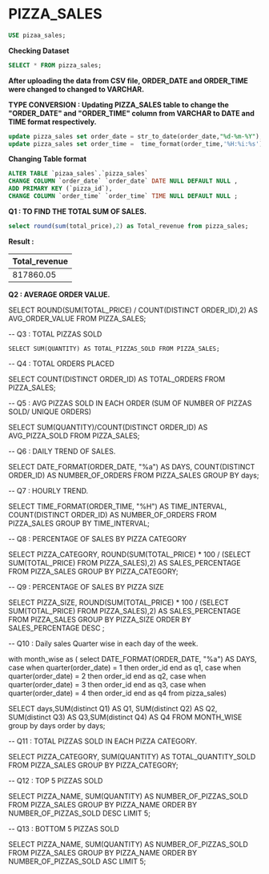 # PIZZA_SALES

````SQL
USE pizaa_sales;
````

**Checking Dataset**

````sql
SELECT * FROM pizza_sales;
````


**After uploading the data from CSV file, ORDER_DATE and ORDER_TIME were changed to changed to VARCHAR.**

**TYPE CONVERSION : Updating PIZZA_SALES table to change the "ORDER_DATE" and "ORDER_TIME" column from VARCHAR to DATE and TIME format respectively.**

````sql
update pizza_sales set order_date = str_to_date(order_date,"%d-%m-%Y");
update pizza_sales set order_time =  time_format(order_time,'%H:%i:%s');
````
**Changing Table format**

````sql
ALTER TABLE `pizaa_sales`.`pizza_sales` 
CHANGE COLUMN `order_date` `order_date` DATE NULL DEFAULT NULL ,
ADD PRIMARY KEY (`pizza_id`),
CHANGE COLUMN `order_time` `order_time` TIME NULL DEFAULT NULL ;
````

**Q1 : TO FIND THE TOTAL SUM OF SALES.**

````sql
select round(sum(total_price),2) as Total_revenue from pizza_sales;
````
**Result :**

| Total_revenue |
|---------------|
|     817860.05 |



**Q2 : AVERAGE ORDER VALUE.**

SELECT ROUND(SUM(TOTAL_PRICE) / COUNT(DISTINCT ORDER_ID),2) AS AVG_ORDER_VALUE FROM PIZZA_SALES;

-- Q3 : TOTAL PIZZAS SOLD

	SELECT SUM(QUANTITY) AS TOTAL_PIZZAS_SOLD FROM PIZZA_SALES;

-- Q4 : TOTAL ORDERS PLACED

SELECT COUNT(DISTINCT ORDER_ID) AS TOTAL_ORDERS FROM PIZZA_SALES;

-- Q5 : AVG PIZZAS SOLD IN EACH ORDER (SUM OF NUMBER OF PIZZAS SOLD/ UNIQUE ORDERS)

SELECT SUM(QUANTITY)/COUNT(DISTINCT ORDER_ID) AS AVG_PIZZA_SOLD FROM PIZZA_SALES;

-- Q6 : DAILY TREND OF SALES.

SELECT DATE_FORMAT(ORDER_DATE, "%a") AS DAYS, COUNT(DISTINCT ORDER_ID) AS NUMBER_OF_ORDERS
FROM PIZZA_SALES
GROUP BY days;


-- Q7 : HOURLY TREND.

SELECT TIME_FORMAT(ORDER_TIME, "%H") AS TIME_INTERVAL, COUNT(DISTINCT ORDER_ID) AS NUMBER_OF_ORDERS
FROM PIZZA_SALES
GROUP BY TIME_INTERVAL;


-- Q8 : PERCENTAGE OF SALES BY PIZZA CATEGORY

SELECT PIZZA_CATEGORY, ROUND(SUM(TOTAL_PRICE) * 100 / (SELECT SUM(TOTAL_PRICE) FROM PIZZA_SALES),2) AS SALES_PERCENTAGE
FROM PIZZA_SALES
GROUP BY PIZZA_CATEGORY;


-- Q9 : PERCENTAGE OF SALES BY PIZZA SIZE

SELECT PIZZA_SIZE, ROUND(SUM(TOTAL_PRICE) * 100 / (SELECT SUM(TOTAL_PRICE) FROM PIZZA_SALES),2) AS SALES_PERCENTAGE
FROM PIZZA_SALES
GROUP BY PIZZA_SIZE
ORDER BY SALES_PERCENTAGE DESC ;


-- Q10 : Daily sales Quarter wise in each day of the week.

with month_wise as (
select DATE_FORMAT(ORDER_DATE, "%a") AS DAYS, case when quarter(order_date) = 1  then order_id end as q1,
case when quarter(order_date) = 2  then order_id end as q2,
case when quarter(order_date) = 3  then order_id end as q3,
case when quarter(order_date) = 4  then order_id end as q4
from pizza_sales)

SELECT  days,SUM(distinct Q1) AS Q1, SUM(distinct Q2) AS Q2, SUM(distinct Q3) AS Q3,SUM(distinct Q4) AS Q4
FROM MONTH_WISE
group by days
order by days;


-- Q11 : TOTAL PIZZAS SOLD IN EACH PIZZA CATEGORY.

SELECT PIZZA_CATEGORY, SUM(QUANTITY) AS TOTAL_QUANTITY_SOLD
FROM PIZZA_SALES
GROUP BY PIZZA_CATEGORY;


-- Q12 : TOP 5 PIZZAS SOLD

SELECT PIZZA_NAME, SUM(QUANTITY) AS NUMBER_OF_PIZZAS_SOLD
FROM PIZZA_SALES
GROUP BY PIZZA_NAME
ORDER BY NUMBER_OF_PIZZAS_SOLD DESC
LIMIT 5;


-- Q13 : BOTTOM 5 PIZZAS SOLD

SELECT PIZZA_NAME, SUM(QUANTITY) AS NUMBER_OF_PIZZAS_SOLD
FROM PIZZA_SALES
GROUP BY PIZZA_NAME
ORDER BY NUMBER_OF_PIZZAS_SOLD ASC
LIMIT 5;
